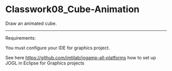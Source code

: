 # Classwork08_Cube-Animation

Draw an animated cube.

-------------
Requirements: 

You must configure your IDE for graphics project.

See here https://github.com/imtilab/jogamp-all-platforms how to set up JOGL in Eclipse for Graphics projects
